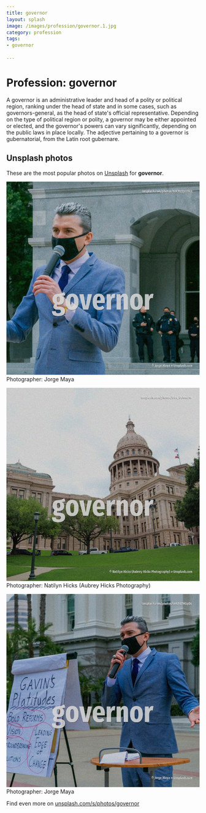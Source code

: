 ```yaml
---
title: governor
layout: splash
image: /images/profession/governor.1.jpg
category: profession
tags:
- governor

---
```

# Profession: governor

A governor is an administrative leader and head of a polity or political region, ranking under the  head of state and in some cases, such as governors-general, as the head of state's official  representative. Depending on the type of political region or polity, a governor may be either appointed or elected,  and the governor's powers can vary significantly, depending on the public laws in place locally.  The adjective pertaining to a governor is gubernatorial, from the Latin root gubernare.  

 
## Unsplash photos
These are the most popular photos on [Unsplash](https://unsplash.com) for **governor**.
 
![governor](/images/profession/governor.1.jpg)
Photographer:  Jorge Maya
 
![governor](/images/profession/governor.2.jpg)
Photographer:  Natilyn Hicks (Aubrey Hicks Photography)
 
![governor](/images/profession/governor.3.jpg)
Photographer:  Jorge Maya
 
Find even more on [unsplash.com/s/photos/governor](https://unsplash.com/s/photos/governor)
 
